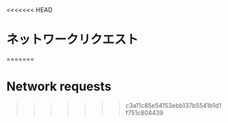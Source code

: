 
<<<<<<< HEAD
# ネットワークリクエスト
=======
# Network requests
>>>>>>> c3a11c85e54153ebb137b5541b1d1f751c804439
